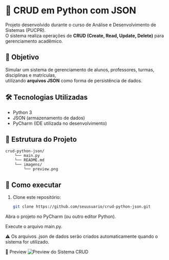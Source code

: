 # 🐍 CRUD em Python com JSON  

Projeto desenvolvido durante o curso de Análise e Desenvolvimento de Sistemas (PUCPR).  
O sistema realiza operações de **CRUD (Create, Read, Update, Delete)** para gerenciamento acadêmico.  

## 🎯 Objetivo  
Simular um sistema de gerenciamento de alunos, professores, turmas, disciplinas e matrículas,  
utilizando **arquivos JSON** como forma de persistência de dados.  

## 🛠️ Tecnologias Utilizadas  
- Python 3  
- JSON (armazenamento de dados)  
- PyCharm (IDE utilizada no desenvolvimento)  

## 📂 Estrutura do Projeto  
    crud-python-json/
        └── main.py
        └── README.md
        └── imagens/
            └── preview.png

## 🚀 Como executar  
1. Clone este repositório:  
   ```bash
   git clone https://github.com/seuusuario/crud-python-json.git
Abra o projeto no PyCharm (ou outro editor Python).

Execute o arquivo main.py.

⚠️ Os arquivos .json de dados serão criados automaticamente quando o sistema for utilizado.

📸 Preview
![Preview do Sistema CRUD](imagens/preview.png)